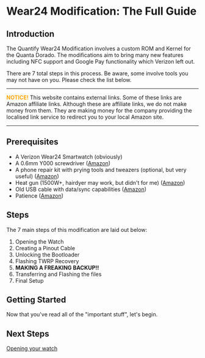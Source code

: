 # Wear24 Modification: The Full Guide

## Introduction

The Quantify Wear24 Modification involves a custom ROM and Kernel for the Quanta Dorado. The modifications aim to bring many new features including NFC support and Google Pay functionality which Verizon left out.

There are 7 total steps in this process. Be aware, some involve tools you may not have on you. Please check the list below.

---

<span style="color:orange">**NOTICE!**</span> This website contains external links. Some of these links are Amazon affiliate links. Although these are affiliate links, we do not make money from them. They are making money for the company providing the localised link service to redirect you to your local Amazon site.

---

## Prerequisites

- A Verizon Wear24 Smartwatch (obviously)
- A 0.6mm Y000 screwdriver ([Amazon](http://a-fwd.com/s=0.6+Y000+screwdriver))
- A phone repair kit with prying tools and tweazers (optional, but very useful) ([Amazon](http://a-fwd.com/s=phone+repair+kit+tweezers))
- Heat gun (1500W+, hairdyer may work, but didn't for me) ([Amazon](http://a-fwd.com/s=heatgun))
- Old USB cable with data/sync capabilities ([Amazon](http://a-fwd.com/s=micro+usb+cable+data+sync))
- Patience ([Amazon](https://www.youtube.com/watch?v=dQw4w9WgXcQ))

## Steps

The 7 main steps of this modification are laid out below:

1. Opening the Watch
2. Creating a Pinout Cable
3. Unlocking the Bootloader
4. Flashing TWRP Recovery
5. **MAKING A FREAKING BACKUP!!**
6. Transferring and Flashing the files
7. Final Setup

## Getting Started

Now that you've read all of the "important stuff", let's begin.

## Next Steps

[Opening your watch](/wiki/Opening_your_watch)
